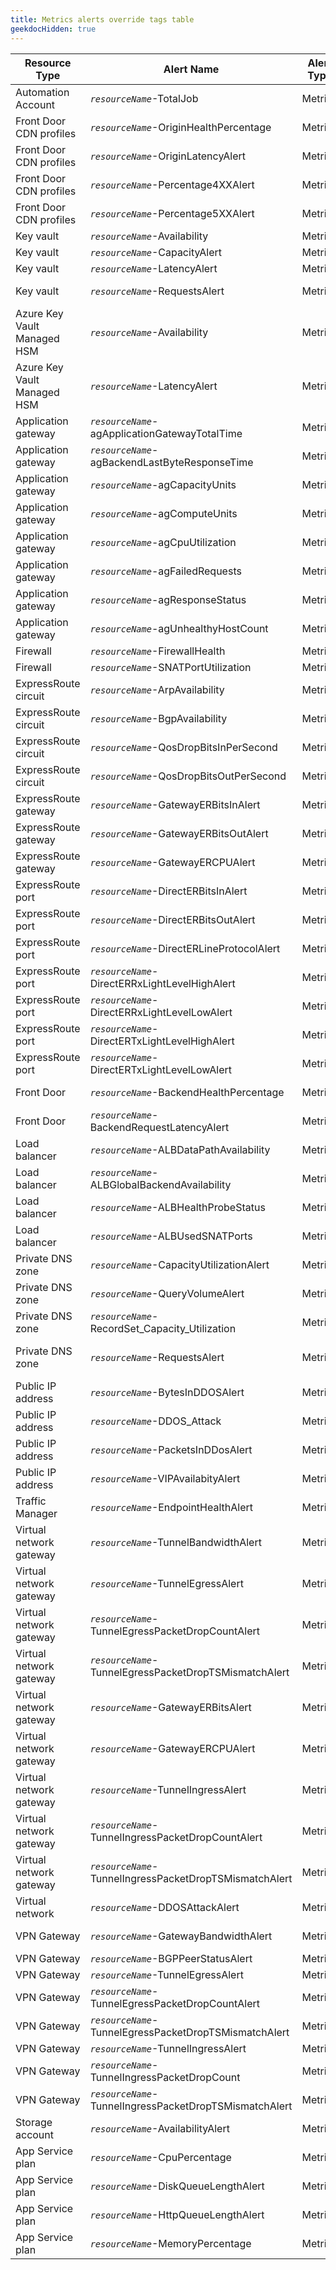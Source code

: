 ```yaml
---
title: Metrics alerts override tags table
geekdocHidden: true
---
```


| Resource Type | Alert Name | Alert Type | Override Tag name | Tag value type | Example |
| ------------- | ---------- | ---------- | ----------------- | -------------- | ------- |
| Automation Account | *```resourceName```*-TotalJob | Metrics | ***\_amba-TotalJob-threshold-Override\_*** | Number | 10 |
| Front Door CDN profiles | *```resourceName```*-OriginHealthPercentage | Metrics | ***\_amba-OriginHealthPercentage-threshold-Override\_*** | Number | 35 |
| Front Door CDN profiles | *```resourceName```*-OriginLatencyAlert | Metrics | <span style="color:DarkOrange">***Not available since it uses dynamic thresholds***</span> | <span style="color:DarkOrange">***Not applicable***</span>| <span style="color:DarkOrange">***N/A***</span> |
| Front Door CDN profiles | *```resourceName```*-Percentage4XXAlert | Metrics | <span style="color:DarkOrange">***Not available since it uses dynamic thresholds***</span> | <span style="color:DarkOrange">***Not applicable***</span> | <span style="color:DarkOrange">***N/A***</span> |
| Front Door CDN profiles | *```resourceName```*-Percentage5XXAlert | Metrics | <span style="color:DarkOrange">***Not available since it uses dynamic thresholds***</span> | <span style="color:DarkOrange">***Not applicable***</span> | <span style="color:DarkOrange">***N/A***</span> |
| Key vault | *```resourceName```*-Availability | Metrics | ***\_amba-Availability-threshold-Override\_*** | Number | 80 |
| Key vault | *```resourceName```*-CapacityAlert | Metrics | ***\_amba-SaturationShoebox-threshold-Override\_*** | Number | 90 |
| Key vault | *```resourceName```*-LatencyAlert | Metrics | ***\_amba-ServiceApiLatency-threshold-Override\_*** | Number | 900 |
| Key vault | *```resourceName```*-RequestsAlert | Metrics | <span style="color:DarkOrange">***Not available since it uses dynamic thresholds***</span> | <span style="color:DarkOrange">***Not applicable***</span> | <span style="color:DarkOrange">***N/A***</span> |
| Azure Key Vault Managed HSM | *```resourceName```*-Availability | Metrics | ***\_amba-Availability-threshold-Override\_*** | Number | 80 |
| Azure Key Vault Managed HSM | *```resourceName```*-LatencyAlert | Metrics | ***\_amba-ServiceApiLatency-threshold-Override\_*** | Number | 900 |
| Application gateway | *```resourceName```*-agApplicationGatewayTotalTime | Metrics | <span style="color:DarkOrange">***Not available since it uses dynamic thresholds***</span> | <span style="color:DarkOrange">***Not applicable***</span> | <span style="color:DarkOrange">***N/A***</span> |
| Application gateway | *```resourceName```*-agBackendLastByteResponseTime | Metrics | <span style="color:DarkOrange">***Not available since it uses dynamic thresholds***</span> | <span style="color:DarkOrange">***Not applicable***</span> | <span style="color:DarkOrange">***N/A***</span> |
| Application gateway | *```resourceName```*-agCapacityUnits | Metrics | ***\_amba-CapacityUnits-threshold-Override\_*** | Number | 90 |
| Application gateway | *```resourceName```*-agComputeUnits | Metrics | ***\_amba-ComputeUnits-threshold-Override\_*** | Number | 90 |
| Application gateway | *```resourceName```*-agCpuUtilization | Metrics | ***\_amba-CpuUtilization-threshold-Override\_*** | Number | 75 |
| Application gateway | *```resourceName```*-agFailedRequests | Metrics | <span style="color:DarkOrange">***Not available since it uses dynamic thresholds***</span> | <span style="color:DarkOrange">***Not applicable***</span> | <span style="color:DarkOrange">***N/A***</span> |
| Application gateway | *```resourceName```*-agResponseStatus | Metrics | <span style="color:DarkOrange">***Not available since it uses dynamic thresholds***</span> | <span style="color:DarkOrange">***Not applicable***</span> | <span style="color:DarkOrange">***N/A***</span> |
| Application gateway | *```resourceName```*-agUnhealthyHostCount | Metrics | ***\_amba-UnhealthyHostCount-threshold-Override\_*** | Number | 25 |
| Firewall | *```resourceName```*-FirewallHealth | Metrics | ***\_amba-FirewallHealth-threshold-Override\_*** | Number | 75 |
| Firewall | *```resourceName```*-SNATPortUtilization | Metrics | ***\_amba-SNATPortUtilization-threshold-Override\_*** | Number | 90 |
| ExpressRoute circuit | *```resourceName```*-ArpAvailability | Metrics | ***\_amba-ArpAvailability-threshold-Override\_*** | Number | 85 |
| ExpressRoute circuit | *```resourceName```*-BgpAvailability | Metrics | ***\_amba-BgpAvailability-threshold-Override\_*** | Number | 85 |
| ExpressRoute circuit | *```resourceName```*-QosDropBitsInPerSecond | Metrics | <span style="color:DarkOrange">***Not available since it uses dynamic thresholds***</span> | <span style="color:DarkOrange">***Not applicable***</span> | <span style="color:DarkOrange">***N/A***</span> |
| ExpressRoute circuit | *```resourceName```*-QosDropBitsOutPerSecond | Metrics | <span style="color:DarkOrange">***Not available since it uses dynamic thresholds***</span> | <span style="color:DarkOrange">***Not applicable***</span> | <span style="color:DarkOrange">***N/A***</span> |
| ExpressRoute gateway | *```resourceName```*-GatewayERBitsInAlert | Metrics | ***\_amba-ERGatewayConnectionBitsInPerSecond-threshold-Override\_*** | Number | 10 |
| ExpressRoute gateway | *```resourceName```*-GatewayERBitsOutAlert | Metrics | ***\_amba-ERGatewayConnectionBitsOutPerSecond-threshold-Override\_*** | Number | 10 |
| ExpressRoute gateway | *```resourceName```*-GatewayERCPUAlert | Metrics | ***\_amba-ExpressRouteGatewayCpuUtilization-threshold-Override\_*** | Number | 85 |
| ExpressRoute port | *```resourceName```*-DirectERBitsInAlert | Metrics | ***\_amba-PortBitsInPerSecond-threshold-Override\_*** | Number | 10 |
| ExpressRoute port | *```resourceName```*-DirectERBitsOutAlert | Metrics | ***\_amba-PortBitsOutPerSecond-threshold-Override\_*** | Number | 10 |
| ExpressRoute port | *```resourceName```*-DirectERLineProtocolAlert | Metrics | ***\_amba-LineProtocol-threshold-Override\_*** | Number | 0.5 |
| ExpressRoute port | *```resourceName```*-DirectERRxLightLevelHighAlert | Metrics | ***\_amba-RxLightLevel-High-threshold-Override\_*** | Number | 4 |
| ExpressRoute port | *```resourceName```*-DirectERRxLightLevelLowAlert | Metrics | ***\_amba-RxLightLevel-Low-threshold-Override\_*** | Number | 4 |
| ExpressRoute port | *```resourceName```*-DirectERTxLightLevelHighAlert | Metrics | ***\_amba-TxLightLevel-High-threshold-Override\_*** | Number | 4 |
| ExpressRoute port | *```resourceName```*-DirectERTxLightLevelLowAlert | Metrics | ***\_amba-TxLightLevel-Low-threshold-Override\_*** | Number | 4 |
| Front Door | *```resourceName```*-BackendHealthPercentage | Metrics | ***\_amba-BackendHealthPercentage-threshold-Override\_*** | Number | 85 |
| Front Door | *```resourceName```*-BackendRequestLatencyAlert | Metrics | <span style="color:DarkOrange">***Not available since it uses dynamic thresholds***</span> | <span style="color:DarkOrange">***Not applicable***</span> | <span style="color:DarkOrange">***N/A***</span> |
| Load balancer | *```resourceName```*-ALBDataPathAvailability | Metrics | ***\_amba-VipAvailability-threshold-Override\_*** | Number | 85 |
| Load balancer | *```resourceName```*-ALBGlobalBackendAvailability | Metrics | ***\_amba-GlobalBackendAvailability-threshold-Override\_*** | Number | 85 |
| Load balancer | *```resourceName```*-ALBHealthProbeStatus | Metrics | ***\_amba-DipAvailability-threshold-Override\_*** | Number | 85 |
| Load balancer | *```resourceName```*-ALBUsedSNATPorts | Metrics | ***\_amba-UsedSNATPorts-threshold-Override\_*** | Number | 800 |
| Private DNS zone | *```resourceName```*-CapacityUtilizationAlert | Metrics | ***\_amba-VirtualNetworkLinkCapacityUtilization-threshold-Override\_*** | Number | 75 |
| Private DNS zone | *```resourceName```*-QueryVolumeAlert | Metrics | ***\_amba-QueryVolume-threshold-Override\_*** | Number | 400 |
| Private DNS zone | *```resourceName```*-RecordSet_Capacity_Utilization | Metrics | ***\_amba-RecordSetCapacityUtilization-threshold-Override\_*** | Number | 75 |
| Private DNS zone | *```resourceName```*-RequestsAlert | Metrics | ***\_amba-VirtualNetworkWithRegistrationCapacityUtilization-threshold-Override\_*** | Number | 75 |
| Public IP address | *```resourceName```*-BytesInDDOSAlert | Metrics | ***\_amba-bytesinddos-threshold-Override\_*** | Number | 7500000 |
| Public IP address | *```resourceName```*-DDOS_Attack | Metrics | ***\_amba-ifunderddosattack-threshold-Override\_*** | Number | 5 |
| Public IP address | *```resourceName```*-PacketsInDDosAlert | Metrics | ***\_amba-PacketsInDDoS-threshold-Override\_*** | Number | 35000 |
| Public IP address | *```resourceName```*-VIPAvailabityAlert | Metrics | ***\_amba-VipAvailability-threshold-Override\_*** | Number | 80 |
| Traffic Manager | *```resourceName```*-EndpointHealthAlert | Metrics | ***\_amba-EndpointHealth-threshold-Override\_*** | Number | 0.7 |
| Virtual network gateway | *```resourceName```*-TunnelBandwidthAlert | Metrics | ***\_amba-TunnelAverageBandwidth-threshold-Override\_*** | Number | 2 |
| Virtual network gateway | *```resourceName```*-TunnelEgressAlert | Metrics | ***\_amba-TunnelEgressBytes-threshold-Override\_*** | Number | 2 |
| Virtual network gateway | *```resourceName```*-TunnelEgressPacketDropCountAlert | Metrics | <span style="color:DarkOrange">***Not available since it uses dynamic thresholds***</span> | <span style="color:DarkOrange">***Not applicable***</span> | <span style="color:DarkOrange">***N/A***</span> |
| Virtual network gateway | *```resourceName```*-TunnelEgressPacketDropTSMismatchAlert | Metrics | <span style="color:DarkOrange">***Not available since it uses dynamic thresholds***</span> | <span style="color:DarkOrange">***Not applicable***</span> | <span style="color:DarkOrange">***N/A***</span> |
| Virtual network gateway | *```resourceName```*-GatewayERBitsAlert | Metrics | ***\_amba-ExpressRouteGatewayBitsPerSecond-threshold-Override\_*** | Number | 2 |
| Virtual network gateway | *```resourceName```*-GatewayERCPUAlert | Metrics | ***\_amba-ExpressRouteGatewayCpuUtilization-threshold-Override\_*** | Number | 75 |
| Virtual network gateway | *```resourceName```*-TunnelIngressAlert | Metrics | ***\_amba-TunnelIngressBytes-threshold-Override\_*** | Number | 2 |
| Virtual network gateway | *```resourceName```*-TunnelIngressPacketDropCountAlert | Metrics | <span style="color:DarkOrange">***Not available since it uses dynamic thresholds***</span> | <span style="color:DarkOrange">***Not applicable***</span> | <span style="color:DarkOrange">***N/A***</span> |
| Virtual network gateway | *```resourceName```*-TunnelIngressPacketDropTSMismatchAlert | Metrics | <span style="color:DarkOrange">***Not available since it uses dynamic thresholds***</span> | <span style="color:DarkOrange">***Not applicable***</span>| <span style="color:DarkOrange">***N/A***</span> |
| Virtual network | *```resourceName```*-DDOSAttackAlert | Metrics | ***\_amba-ifunderddosattack-threshold-Override\_*** | Number | 1 |
| VPN Gateway | *```resourceName```*-GatewayBandwidthAlert | Metrics | ***\_amba-tunnelaveragebandwidth-threshold-Override\_*** | Number | 2 |
| VPN Gateway | *```resourceName```*-BGPPeerStatusAlert | Metrics | ***\_amba-bgppeerstatus-threshold-Override\_*** | Number | 2 |
| VPN Gateway | *```resourceName```*-TunnelEgressAlert | Metrics | ***\_amba-tunnelegressbytes-threshold-Override\_*** | Number | 2 |
| VPN Gateway | *```resourceName```*-TunnelEgressPacketDropCountAlert | Metrics | <span style="color:DarkOrange">***Not available since it uses dynamic thresholds***</span> | <span style="color:DarkOrange">***Not applicable***</span> | <span style="color:DarkOrange">***N/A***</span> |
| VPN Gateway | *```resourceName```*-TunnelEgressPacketDropTSMismatchAlert | Metrics | <span style="color:DarkOrange">***Not available since it uses dynamic thresholds***</span> | <span style="color:DarkOrange">***Not applicable***</span> | <span style="color:DarkOrange">***N/A***</span> |
| VPN Gateway | *```resourceName```*-TunnelIngressAlert | Metrics | ***\_amba-tunnelingressbytes-threshold-Override\_*** | Number | 2 |
| VPN Gateway | *```resourceName```*-TunnelIngressPacketDropCount | Metrics | <span style="color:DarkOrange">***Not available since it uses dynamic thresholds***</span> | <span style="color:DarkOrange">***Not applicable***</span> | <span style="color:DarkOrange">***N/A***</span> |
| VPN Gateway | *```resourceName```*-TunnelIngressPacketDropTSMismatchAlert | Metrics | <span style="color:DarkOrange">***Not available since it uses dynamic thresholds***</span> | <span style="color:DarkOrange">***Not applicable***</span> | <span style="color:DarkOrange">***N/A***</span> |
| Storage account | *```resourceName```*-AvailabilityAlert | Metrics | ***\_amba-Availability-threshold-Override\_*** | Number | 90 |
| App Service plan | *```resourceName```*-CpuPercentage | Metrics | ***\_amba-CpuPercentage-threshold-Override\_*** | Number | 75 |
| App Service plan | *```resourceName```*-DiskQueueLengthAlert | Metrics | <span style="color:DarkOrange">***Not available since it uses dynamic thresholds***</span> | <span style="color:DarkOrange">***Not applicable***</span> | <span style="color:DarkOrange">***N/A***</span> |
| App Service plan | *```resourceName```*-HttpQueueLengthAlert | Metrics | <span style="color:DarkOrange">***Not available since it uses dynamic thresholds***</span> | <span style="color:DarkOrange">***Not applicable***</span> | <span style="color:DarkOrange">***N/A***</span> |
| App Service plan | *```resourceName```*-MemoryPercentage | Metrics | ***\_amba-MemoryPercentage-threshold-Override\_*** | Number | 75 |
